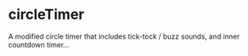 # circleTimer
A modified circle timer that includes tick-tock / buzz sounds, and inner countdown timer...
